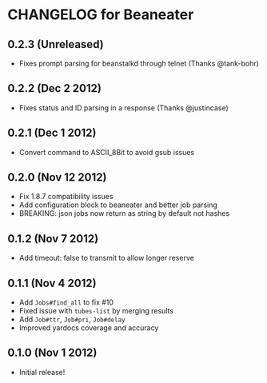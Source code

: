 # CHANGELOG for Beaneater

## 0.2.3 (Unreleased)

* Fixes prompt parsing for beanstalkd through telnet (Thanks @tank-bohr)

## 0.2.2 (Dec 2 2012)

* Fixes status and ID parsing in a response (Thanks @justincase)

## 0.2.1 (Dec 1 2012)

* Convert command to ASCII_8Bit to avoid gsub issues

## 0.2.0 (Nov 12 2012)
* Fix 1.8.7 compatibility issues
* Add configuration block to beaneater and better job parsing
* BREAKING: json jobs now return as string by default not hashes

## 0.1.2 (Nov 7 2012)

* Add timeout: false to transmit to allow longer reserve

## 0.1.1 (Nov 4 2012)

* Add `Jobs#find_all` to fix #10
* Fixed issue with `tubes-list` by merging results
* Add `Job#ttr`, `Job#pri`, `Job#delay`
* Improved yardocs coverage and accuracy

## 0.1.0 (Nov 1 2012)

* Initial release!
